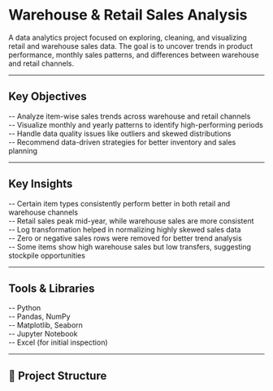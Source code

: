 # Warehouse & Retail Sales Analysis

A data analytics project focused on exploring, cleaning, and visualizing retail and warehouse sales data. The goal is to uncover trends in product performance, monthly sales patterns, and differences between warehouse and retail channels.

---

##  Key Objectives

-- Analyze item-wise sales trends across warehouse and retail channels  
-- Visualize monthly and yearly patterns to identify high-performing periods  
-- Handle data quality issues like outliers and skewed distributions  
-- Recommend data-driven strategies for better inventory and sales planning  

---

##  Key Insights

-- Certain item types consistently perform better in both retail and warehouse channels  
-- Retail sales peak mid-year, while warehouse sales are more consistent  
-- Log transformation helped in normalizing highly skewed sales data  
-- Zero or negative sales rows were removed for better trend analysis  
-- Some items show high warehouse sales but low transfers, suggesting stockpile opportunities  

---

##  Tools & Libraries

-- Python  
-- Pandas, NumPy  
-- Matplotlib, Seaborn  
-- Jupyter Notebook  
-- Excel (for initial inspection)  

---

## 📁 Project Structure

